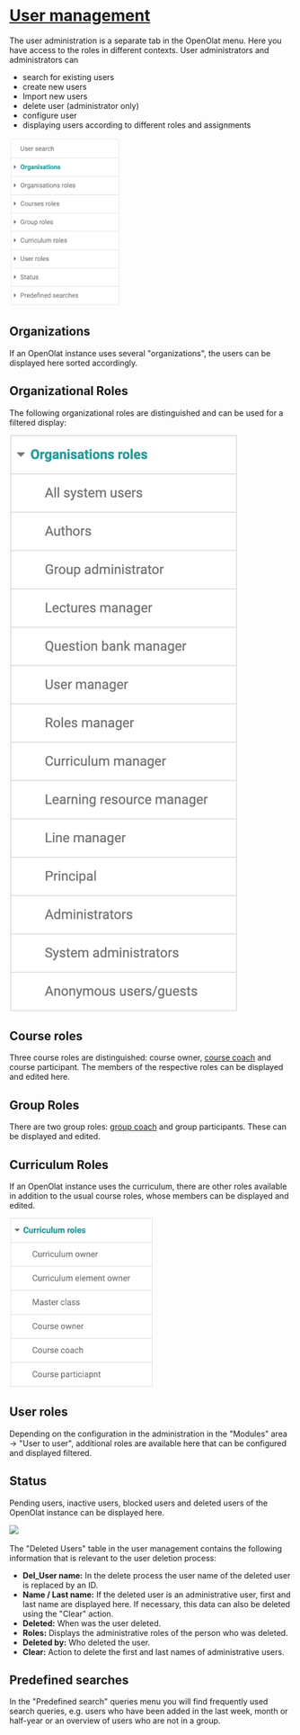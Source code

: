 #  [User management](User+management.html)

The user administration is a separate tab in the OpenOlat menu. Here you have
access to the roles in different contexts. User administrators and
administrators can

  * search for existing users
  * create new users
  * Import new users
  * delete user (administrator only)
  * configure user
  * displaying users according to different roles and assignments

![](assets/Org_EN.png)

## Organizations

If an OpenOlat instance uses several "organizations", the users can be
displayed here sorted accordingly.

## Organizational Roles

The following organizational roles are distinguished and can be used for a
filtered display:

![](assets/OrgRoles_EN.png)

## Course roles

Three course roles are distinguished: course owner, [course coach](Coach.html)
and course participant. The members of the respective roles can be displayed
and edited here.

## Group Roles

There are two group roles: [group coach](Group+Administration.html) and group
participants. These can be displayed and edited.

## Curriculum Roles

If an OpenOlat instance uses the curriculum, there are other roles available
in addition to the usual course roles, whose members can be displayed and
edited.

![](assets/CurRoles_EN.png)

## User roles

Depending on the configuration in the administration in the "Modules" area →
"User to user", additional roles are available here that can be configured and
displayed filtered.

## Status

Pending users, inactive users, blocked users and deleted users of the OpenOlat
instance can be displayed here.

![](assets/Gel%C3%B6schte_Benutzer_EN.png)

The "Deleted Users" table in the user management contains the following
information that is relevant to the user deletion process:

  *  **Del_User name:** In the delete process the user name of the deleted user is replaced by an ID.
  *  **Name / Last name:** If the deleted user is an administrative user, first and last name are displayed here. If necessary, this data can also be deleted using the "Clear" action.
  *  **Deleted:** When was the user deleted.
  *  **Roles:** Displays the administrative roles of the person who was deleted.
  *  **Deleted by:** Who deleted the user.
  *  **Clear:** Action to delete the first and last names of administrative users.

## Predefined searches

In the "Predefined search" queries menu you will find frequently used search
queries, e.g. users who have been added in the last week, month or half-year
or an overview of users who are not in a group.

